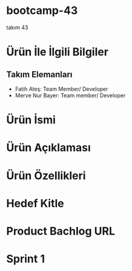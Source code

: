 # bootcamp-43
takım 43
# Ürün İle İlgili Bilgiler
## Takım Elemanları
- Fatih Ateş: Team Member/ Developer
- Merve Nur Bayer: Team member/ Developer
# Ürün İsmi
# Ürün Açıklaması
# Ürün Özellikleri
# Hedef Kitle
# Product Bachlog URL
# Sprint 1
